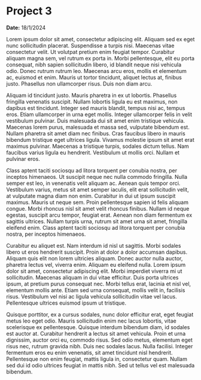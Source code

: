 # Project 3

**Date:** 18/1/2024

Lorem ipsum dolor sit amet, consectetur adipiscing elit. Aliquam sed ex eget nunc sollicitudin placerat. Suspendisse a turpis nisi. Maecenas vitae consectetur velit. Ut volutpat pretium enim feugiat tempor. Curabitur aliquam magna sem, vel rutrum ex porta in. Morbi pellentesque, elit eu porta consequat, nibh sapien sollicitudin libero, id blandit neque nisi vehicula odio. Donec rutrum rutrum leo. Maecenas arcu eros, mollis et elementum ac, euismod et enim. Mauris ut tortor tincidunt, aliquet lectus at, finibus justo. Phasellus non ullamcorper risus. Duis non diam arcu.

Aliquam id tincidunt justo. Mauris pharetra in ex ut lobortis. Phasellus fringilla venenatis suscipit. Nullam lobortis ligula eu est maximus, non dapibus est tincidunt. Integer sed mauris blandit, tempus nisi ac, tempus eros. Etiam ullamcorper in urna eget mollis. Integer ullamcorper felis in velit vestibulum pulvinar. Duis malesuada dui sit amet enim tristique vehicula. Maecenas lorem purus, malesuada et massa sed, vulputate bibendum est. Nullam pharetra sit amet diam nec finibus. Cras faucibus libero in mauris bibendum tristique eget ultrices ligula. Vivamus molestie ipsum sit amet erat maximus pulvinar. Maecenas a tristique turpis, sodales dictum tellus. Nam faucibus varius ligula eu hendrerit. Vestibulum ut mollis orci. Nullam et pulvinar eros.

Class aptent taciti sociosqu ad litora torquent per conubia nostra, per inceptos himenaeos. Ut suscipit neque nec nulla commodo fringilla. Nulla semper est leo, in venenatis velit aliquam ac. Aenean quis tempor orci. Vestibulum varius, metus sit amet semper iaculis, elit erat sollicitudin velit, at vulputate magna diam non enim. Curabitur in dui ut ipsum suscipit maximus. Mauris ut neque sem. Proin pellentesque sapien id felis aliquam congue. Morbi rhoncus nisl sit amet velit rhoncus finibus. Nullam id neque egestas, suscipit arcu tempor, feugiat erat. Aenean non diam fermentum ex sagittis ultrices. Nullam turpis urna, rutrum sit amet urna sit amet, fringilla eleifend enim. Class aptent taciti sociosqu ad litora torquent per conubia nostra, per inceptos himenaeos.

Curabitur eu aliquet est. Nam interdum id nisl ut sagittis. Morbi sodales libero ut eros hendrerit suscipit. Proin at dolor a dolor accumsan dapibus. Aliquam quis elit non lorem ultricies aliquam. Donec auctor nulla auctor, pharetra lectus vel, viverra enim. Aliquam eu eleifend nulla. Lorem ipsum dolor sit amet, consectetur adipiscing elit. Morbi imperdiet viverra mi ut sollicitudin. Maecenas aliquam in dui vitae efficitur. Duis porta ultrices ipsum, at pretium purus consequat nec. Morbi tellus erat, lacinia et nisl vel, elementum mollis ante. Etiam sed urna consequat, mollis velit in, facilisis risus. Vestibulum vel nisi ac ligula vehicula sollicitudin vitae vel lacus. Pellentesque ultrices euismod ipsum ut tristique.

Quisque porttitor, ex a cursus sodales, nunc dolor efficitur erat, eget feugiat metus leo eget odio. Mauris sollicitudin enim nec lacus lobortis, vitae scelerisque ex pellentesque. Quisque interdum bibendum diam, id sodales est auctor at. Curabitur hendrerit a lectus sit amet vehicula. Proin et urna dignissim, auctor orci eu, commodo risus. Sed odio metus, elementum eget risus nec, rutrum gravida nibh. Duis nec sodales lacus. Nulla facilisi. Integer fermentum eros eu enim venenatis, sit amet tincidunt nisl hendrerit. Pellentesque non enim feugiat, mattis ligula in, consectetur quam. Nullam sed dui id odio ultrices feugiat in mattis nibh. Sed ut tellus vel est malesuada bibendum.